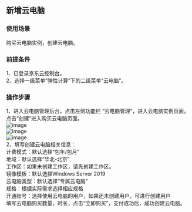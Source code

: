 ## 新增云电脑
### 使用场景
购买云电脑实例，创建云电脑。<br>
### 前提条件
1、已登录京东云控制台。<br>
2、选择一级菜单“弹性计算”下的二级菜单“云电脑”。<br>
### 操作步骤
1、进入云电脑管理后台，点击左侧功能栏  “云电脑管理”，进入云电脑实例页面。点击“创建”进入购买云电脑页面。<br>
![image](https://user-images.githubusercontent.com/103625856/172815250-f4d13f59-ad8e-4b41-8f9f-bc50226368a8.png)<br>
![image](https://user-images.githubusercontent.com/103625856/174574532-cb67c6bb-8d95-46b0-933c-38de5e2b5928.png)<br>
![image](https://user-images.githubusercontent.com/103625856/174574681-1e21bf89-bf52-45e2-8d92-1cb627275862.png)<br>
2、填写创建云电脑相关信息：<br>
计费模式：默认选择“包年/包月”<br>
地域：默认选择“华北-北京”<br>
工作区：如果未创建工作区，请先创建工作区。<br>
镜像模板：默认选择Windows Server 2019<br>
云电脑类型：默认选择“专属云电脑”<br>
规格：根据实际需求选择相应规格<br>
开通账号：选择使用云电脑的用户，如果还未创建用户，可进行创建用户<br>
填写云电脑购买数量，时长，点击“立即购买”，支付成功后，成功创建云电脑。<br>






